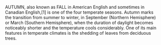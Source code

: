 AUTUMN, also known as FALL in American English and sometimes in Canadian English,[1] is one of the four temperate seasons. Autumn marks the transition from summer to winter, in September (Northern Hemisphere) or March (Southern Hemisphere), when the duration of daylight becomes noticeably shorter and the temperature cools considerably. One of its main features in temperate climates is the shedding of leaves from deciduous trees.
